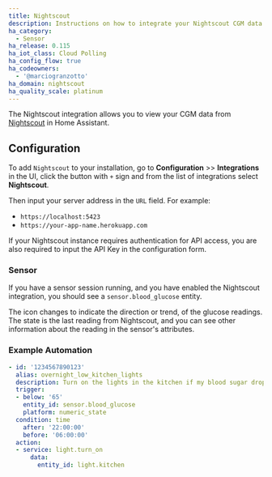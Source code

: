 ```yaml
---
title: Nightscout
description: Instructions on how to integrate your Nightscout CGM data into Home Assistant.
ha_category:
  - Sensor
ha_release: 0.115
ha_iot_class: Cloud Polling
ha_config_flow: true
ha_codeowners:
  - '@marciogranzotto'
ha_domain: nightscout
ha_quality_scale: platinum
---
```


The Nightscout integration allows you to view your CGM data from [Nightscout](http://www.nightscout.info/) in Home Assistant.

## Configuration

To add `Nightscout` to your installation, go to **Configuration** >> **Integrations** in the UI, click the button with `+` sign and from the list of integrations select **Nightscout**.

Then input your server address in the `URL` field. For example:

- `https://localhost:5423`
- `https://your-app-name.herokuapp.com`

If your Nightscout instance requires authentication for API access, you are also required to input the API Key in the configuration form.

### Sensor

If you have a sensor session running, and you have enabled the Nightscout integration, you should see a `sensor.blood_glucose` entity.

The icon changes to indicate the direction or trend, of the glucose readings.
The state is the last reading from Nightscout, and you can see other information about the reading in the sensor's attributes.

### Example Automation

```yaml
- id: '1234567890123'
  alias: overnight_low_kitchen_lights
  description: Turn on the lights in the kitchen if my blood sugar drops low overnight
  trigger:
  - below: '65'
    entity_id: sensor.blood_glucose
    platform: numeric_state
  condition: time
    after: '22:00:00'
    before: '06:00:00'
  action:
  - service: light.turn_on
      data:
        entity_id: light.kitchen
```
